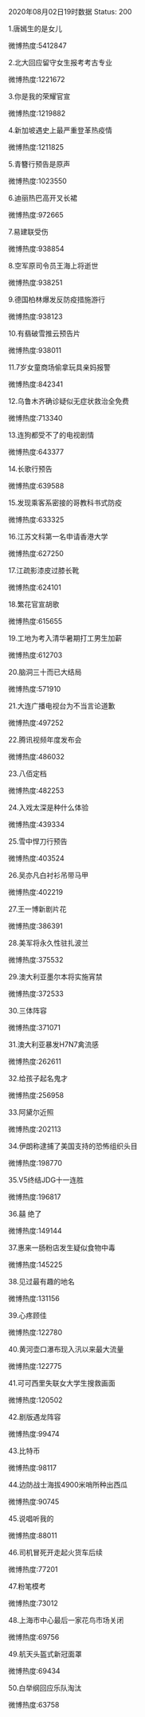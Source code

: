 2020年08月02日19时数据
Status: 200

1.唐嫣生的是女儿

微博热度:5412847

2.北大回应留守女生报考考古专业

微博热度:1221672

3.你是我的荣耀官宣

微博热度:1219882

4.新加坡遇史上最严重登革热疫情

微博热度:1211825

5.青簪行预告是原声

微博热度:1023550

6.迪丽热巴高开叉长裙

微博热度:972665

7.易建联受伤

微博热度:938854

8.空军原司令员王海上将逝世

微博热度:938251

9.德国柏林爆发反防疫措施游行

微博热度:938123

10.有翡破雪推云预告片

微博热度:938011

11.7岁女童商场偷拿玩具亲妈报警

微博热度:842341

12.乌鲁木齐确诊疑似无症状救治全免费

微博热度:713340

13.连狗都受不了的电视剧情

微博热度:643377

14.长歌行预告

微博热度:639588

15.发现乘客系密接的哥教科书式防疫

微博热度:633325

16.江苏文科第一名申请香港大学

微博热度:627250

17.江疏影漆皮过膝长靴

微博热度:624101

18.繁花官宣胡歌

微博热度:615655

19.工地为考入清华暑期打工男生加薪

微博热度:612703

20.脑洞三十而已大结局

微博热度:571910

21.大连广播电视台为不当言论道歉

微博热度:497252

22.腾讯视频年度发布会

微博热度:486032

23.八佰定档

微博热度:482253

24.入戏太深是种什么体验

微博热度:439334

25.雪中悍刀行预告

微博热度:403524

26.吴亦凡白衬衫吊带马甲

微博热度:402219

27.王一博新剧片花

微博热度:386391

28.美军将永久性驻扎波兰

微博热度:375532

29.澳大利亚墨尔本将实施宵禁

微博热度:372533

30.三体阵容

微博热度:371071

31.澳大利亚暴发H7N7禽流感

微博热度:262611

32.给孩子起名鬼才

微博热度:256958

33.阿黛尔近照

微博热度:202113

34.伊朗称逮捕了美国支持的恐怖组织头目

微博热度:198770

35.V5终结JDG十一连胜

微博热度:196817

36.囍 绝了

微博热度:149144

37.惠来一肠粉店发生疑似食物中毒

微博热度:145225

38.见过最有趣的地名

微博热度:131156

39.心疼顾佳

微博热度:122780

40.黄河壶口瀑布现入汛以来最大流量

微博热度:122775

41.可可西里失联女大学生搜救画面

微博热度:120502

42.剧版遇龙阵容

微博热度:99474

43.比特币

微博热度:98117

44.边防战士海拔4900米哨所种出西瓜

微博热度:90745

45.说唱听我的

微博热度:88011

46.司机冒死开走起火货车后续

微博热度:77201

47.粉笔模考

微博热度:73012

48.上海市中心最后一家花鸟市场关闭

微博热度:69756

49.航天头盔式新冠面罩

微博热度:69434

50.白举纲回应乐队淘汰

微博热度:63758

